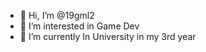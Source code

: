 - 👋 Hi, I’m @19gml2
- 👀 I’m interested in Game Dev
- 🌱 I’m currently In University in my 3rd year



<!---
19gml2/19gml2 is a ✨ special ✨ repository because its `README.md` (this file) appears on your GitHub profile.
You can click the Preview link to take a look at your changes.
--->
